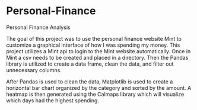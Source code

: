 # Personal-Finance

Personal Finance Analysis

The goal of this project was to use the personal finance website Mint to customize a graphical interface of how I was spending my money.  This project utilizes a Mint api to login to the Mint website automatically.  Once in Mint a csv needs to be created and placed in a directory.  Then the Pandas library is utilized to create a data frame, clean the data, and filter out unnecessary columns.

After Pandas is used to clean the data, Matplotlib is used to create a horizontal bar chart organized by the category and sorted by the amount.  A heatmap is then generated using the Calmaps library which will visualize which days had the highest spending.

